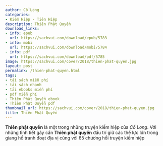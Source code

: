```yaml
---
author: Cổ Long
categories:
- Kiếm Hiệp - Tiên Hiệp
description: Thiên Phật Quyển
download_links:
- info: epub
  url: https://sachvui.com/download/epub/5783
- info: mobi
  url: https://sachvui.com/download/mobi/5784
- info: pdf
  url: https://sachvui.com/download/pdf/5785
image: https://sachvui.com/cover/2018/thien-phat-quyen.jpg
layout: post
permalink: /thien-phat-quyen.html
tags:
- tải sách miễn phí
- tải sách nhanh
- tải ebooks miễn phí
- pdf miễn phí
- Thiên Phật Quyển ebook
- Thiên Phật Quyển pdf
thumbnail_url: https://sachvui.com/cover/2018/thien-phat-quyen.jpg
title: Thiên Phật Quyển
---
```


 <div class="item-desc text-justify"> <p><strong>Thiên phật quyển</strong> là một trong những truyện kiếm hiệp của <em>Cổ Long</em>. Với những tình tiết gây cấn <strong>Thiên phật quyển</strong> đấu trí giữ các thế lực lớn trong giang hồ tranh đoạt địa vị cùng với 65 chương hồi truyện kiếm hiệp</p> </div>
